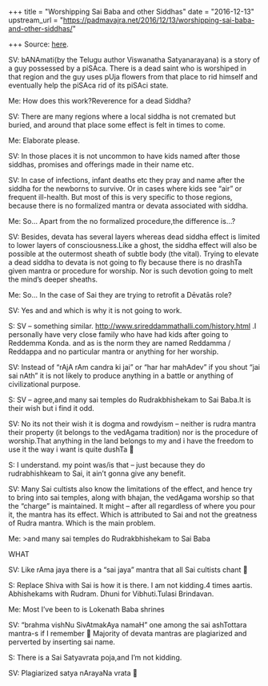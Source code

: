 +++
title = "Worshipping Sai Baba and other Siddhas"
date = "2016-12-13"
upstream_url = "https://padmavajra.net/2016/12/13/worshipping-sai-baba-and-other-siddhas/"

+++
Source: [here](https://padmavajra.net/2016/12/13/worshipping-sai-baba-and-other-siddhas/).

SV: bANAmati(by the Telugu author Viswanatha Satyanarayana) is a story
of a guy possessed by a piSAca. There is a dead saint who is worshiped
in that region and the guy uses pUja flowers from that place to rid
himself and eventually help the piSAca rid of its piSAci state.

Me: How does this work?Reverence for a dead Siddha?

SV: There are many regions where a local siddha is not cremated but
buried, and around that place some effect is felt in times to come.

Me: Elaborate please.

SV: In those places it is not uncommon to have kids named after those
siddhas, promises and offerings made in their name etc.

SV: In case of infections, infant deaths etc they pray and name after
the siddha for the newborns to survive. Or in cases where kids see “air”
or frequent ill-health. But most of this is very specific to those
regions, because there is no formalized mantra or devata associated with
siddha.

Me: So… Apart from the no formalized procedure,the difference is…?

SV: Besides, devata has several layers whereas dead siddha effect is
limited to lower layers of consciousness.Like a ghost, the siddha effect
will also be possible at the outermost sheath of subtle body (the
vital). Trying to elevate a dead siddha to devata is not going to fly
because there is no drashTa given mantra or procedure for worship. Nor
is such devotion going to melt the mind’s deeper sheaths.

Me: So… In the case of Sai they are trying to retrofit a Dēvatās role?

SV: Yes and and which is why it is not going to work.

S: SV – something similar.
<http://www.srireddammathalli.com/history.html> .I personally have very
close family who have had kids after going to Reddemma Konda. and as is
the norm they are named Reddamma / Reddappa and no particular mantra or
anything for her worship.

SV: Instead of “rAjA rAm candra ki jai” or “har har mahAdev” if you
shout “jai sai nAth” it is not likely to produce anything in a battle or
anything of civilizational purpose.

S: SV – agree,and many sai temples do Rudrakbhishekam to Sai Baba.It is
their wish but i find it odd.

SV: No its not their wish it is dogma and rowdyism – neither is rudra
mantra their property (it belongs to the vedAgama tradition) nor is the
procedure of worship.That anything in the land belongs to my and i have
the freedom to use it the way i want is quite dushTa 🙂

S: I understand. my point was/is that – just because they do
rudrabhishkeam to Sai, it ain’t gonna give any benefit.

SV: Many Sai cultists also know the limitations of the effect, and hence
try to bring into sai temples, along with bhajan, the vedAgama worship
so that the “charge” is maintained. It might – after all regardless of
where you pour it, the mantra has its effect. Which is attributed to
Sai and not the greatness of Rudra mantra. Which is the main problem.

Me: \>and many sai temples do Rudrakbhishekam to Sai Baba

WHAT

SV: Like rAma jaya there is a “sai jaya” mantra that all Sai cultists
chant 🙂

S: Replace Shiva with Sai is how it is there. I am not kidding.4 times
aartis. Abhishekams with Rudram. Dhuni for Vibhuti.Tulasi Brindavan.

Me: Most I’ve been to is Lokenath Baba shrines

SV: “brahma vishNu SivAtmakAya namaH” one among the sai ashTottara
mantra-s if I remember 🙂 Majority of devata mantras are plagiarized and
perverted by inserting sai name.

S: There is a Sai Satyavrata poja,and I’m not kidding.

SV: Plagiarized satya nArayaNa vrata 🙂
